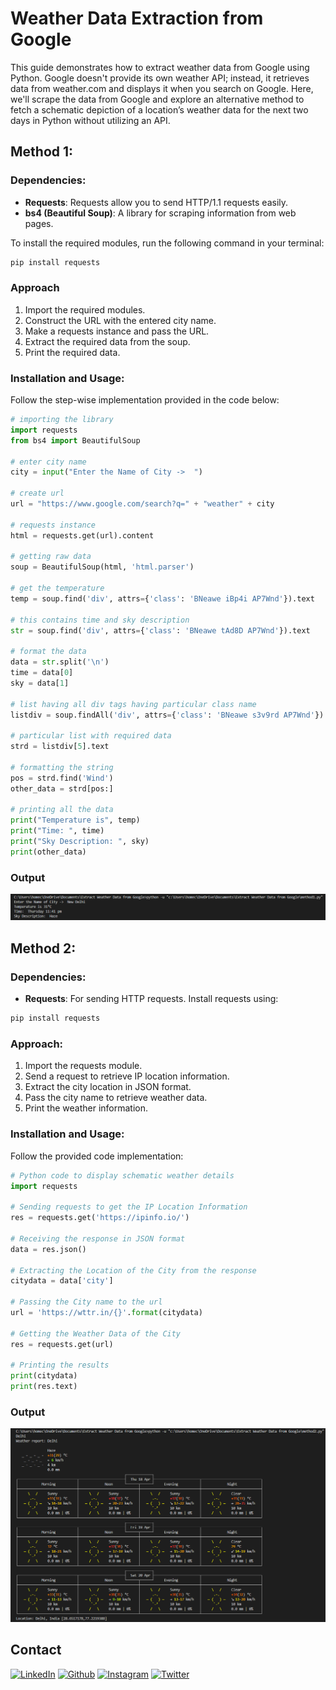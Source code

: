 # Weather Data Extraction from Google

This guide demonstrates how to extract weather data from Google using Python. Google doesn't provide its own weather API; instead, it retrieves data from weather.com and displays it when you search on Google. Here, we'll scrape the data from Google and explore an alternative method to fetch a schematic depiction of a location’s weather data for the next two days in Python without utilizing an API.

## Method 1:

### Dependencies:
- **Requests**: Requests allow you to send HTTP/1.1 requests easily.
- **bs4 (Beautiful Soup)**: A library for scraping information from web pages.

To install the required modules, run the following command in your terminal:

```bash
pip install requests
```


### Approach

1. Import the required modules.
2. Construct the URL with the entered city name.
3. Make a requests instance and pass the URL.
4. Extract the required data from the soup.
5. Print the required data.

### Installation and Usage:
Follow the step-wise implementation provided in the code below:
```python
# importing the library
import requests
from bs4 import BeautifulSoup

# enter city name
city = input("Enter the Name of City ->  ")

# create url
url = "https://www.google.com/search?q=" + "weather" + city

# requests instance
html = requests.get(url).content

# getting raw data
soup = BeautifulSoup(html, 'html.parser')

# get the temperature
temp = soup.find('div', attrs={'class': 'BNeawe iBp4i AP7Wnd'}).text

# this contains time and sky description
str = soup.find('div', attrs={'class': 'BNeawe tAd8D AP7Wnd'}).text

# format the data
data = str.split('\n')
time = data[0]
sky = data[1]

# list having all div tags having particular class name
listdiv = soup.findAll('div', attrs={'class': 'BNeawe s3v9rd AP7Wnd'})

# particular list with required data
strd = listdiv[5].text

# formatting the string
pos = strd.find('Wind')
other_data = strd[pos:]

# printing all the data
print("Temperature is", temp)
print("Time: ", time)
print("Sky Description: ", sky)
print(other_data)

```
### Output
![](outputs/method1.png)


## Method 2:
### Dependencies:
- **Requests**: For sending HTTP requests.
Install requests using:

```bash
pip install requests
```
### Approach:
1. Import the requests module.
2. Send a request to retrieve IP location information.
3. Extract the city location in JSON format.
4. Pass the city name to retrieve weather data.
5. Print the weather information.

### Installation and Usage:
Follow the provided code implementation:
```python
# Python code to display schematic weather details
import requests

# Sending requests to get the IP Location Information
res = requests.get('https://ipinfo.io/')

# Receiving the response in JSON format
data = res.json()

# Extracting the Location of the City from the response
citydata = data['city']

# Passing the City name to the url
url = 'https://wttr.in/{}'.format(citydata)

# Getting the Weather Data of the City
res = requests.get(url)

# Printing the results
print(citydata)
print(res.text)
```
### Output
![](outputs/method2.png)


## Contact

[<img target="_blank" src="https://img.icons8.com/bubbles/100/000000/linkedin.png" title="LinkedIn">](https://www.linkedin.com/in/shubhambhatia2103/) [<img target="_blank" src="https://img.icons8.com/bubbles/100/000000/github.png" title="Github">](https://github.com/shubhambhatia2103) [<img target="_blank" src="https://img.icons8.com/bubbles/100/000000/instagram-new.png" title="Instagram">](https://instagram.com/6eingshubham) [<img target="_blank" src="https://img.icons8.com/bubbles/100/000000/twitter-squared.png" title="Twitter">](https://twitter.com/whoodattboyy)











